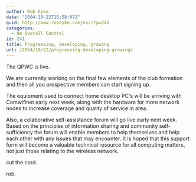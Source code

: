 ```yaml
---
author: Rob Dyke
date: "2004-10-22T16:58:07Z"
guid: http://www.robdyke.com/noc/?p=241
categories:
  - No Overall Control
id: 241
title: Progressing, developing, growing
url: /2004/10/22/progressing-developing-growing/
---
```

The QPWC is live.

We are currently working on the final few elements of the club formation and then all you prospective members can start signing up.

The equipment used to connect home desktop PC's will be arriving with Comwifinet early next week, along with the hardware for more network nodes to increase coverage and quality of service in area.

Also, a colaborative self-assistance forum will go live early next week. Based on the principles of information sharing and community self-sufficiency the forum will enable members to help themselves and help each other with any issues that may encounter. It is hoped that this support form will become a valuable technical resource for all computing matters, not just those relating to the wireless network.

cut the cord.

rob.